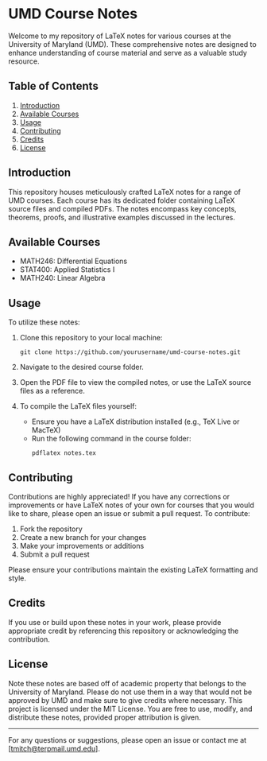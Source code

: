 # UMD Course Notes

Welcome to my repository of LaTeX notes for various courses at the University of Maryland (UMD). These comprehensive notes are designed to enhance understanding of course material and serve as a valuable study resource.

## Table of Contents

1. [Introduction](#introduction)
2. [Available Courses](#available-courses)
3. [Usage](#usage)
4. [Contributing](#contributing)
5. [Credits](#credits)
6. [License](#license)

## Introduction

This repository houses meticulously crafted LaTeX notes for a range of UMD courses. Each course has its dedicated folder containing LaTeX source files and compiled PDFs. The notes encompass key concepts, theorems, proofs, and illustrative examples discussed in the lectures.

## Available Courses

- MATH246: Differential Equations
- STAT400: Applied Statistics I
- MATH240: Linear Algebra

## Usage

To utilize these notes:

1. Clone this repository to your local machine:
   ```
   git clone https://github.com/yourusername/umd-course-notes.git
   ```

2. Navigate to the desired course folder.

3. Open the PDF file to view the compiled notes, or use the LaTeX source files as a reference.

4. To compile the LaTeX files yourself:
   - Ensure you have a LaTeX distribution installed (e.g., TeX Live or MacTeX)
   - Run the following command in the course folder:
     ```
     pdflatex notes.tex
     ```

## Contributing

Contributions are highly appreciated! If you have any corrections or improvements or have LaTeX notes of your own for courses that you would like to share, please open an issue or submit a pull request. To contribute:

1. Fork the repository
2. Create a new branch for your changes
3. Make your improvements or additions
4. Submit a pull request

Please ensure your contributions maintain the existing LaTeX formatting and style.

## Credits

If you use or build upon these notes in your work, please provide appropriate credit by referencing this repository or acknowledging the contribution.

## License

Note these notes are based off of academic property that belongs to the University of Maryland. Please do not use them in a way that would not be approved by UMD and make sure to give credits where necessary.
This project is licensed under the MIT License. You are free to use, modify, and distribute these notes, provided proper attribution is given.

---

For any questions or suggestions, please open an issue or contact me at [tmitch@terpmail.umd.edu].
